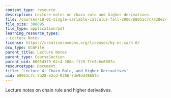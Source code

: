 ```yaml
---
content_type: resource
description: Lecture notes on chain rule and higher derivatives.
file: /courses/18-01-single-variable-calculus-fall-2006/b8051c7c7a28e2cd03667de9dd4865fb_lec4.pdf
file_size: 308895
file_type: application/pdf
learning_resource_types:
- Lecture Notes
license: https://creativecommons.org/licenses/by-nc-sa/4.0/
ocw_type: OCWFile
parent_title: Lecture Notes
parent_type: CourseSection
parent_uid: 6005d379-62c4-200a-f129-7fe3c6e6007a
resourcetype: Document
title: 'Lecture 4: Chain Rule, and Higher Derivatives'
uid: b8051c7c-7a28-e2cd-0366-7de9dd4865fb
---
```

Lecture notes on chain rule and higher derivatives.